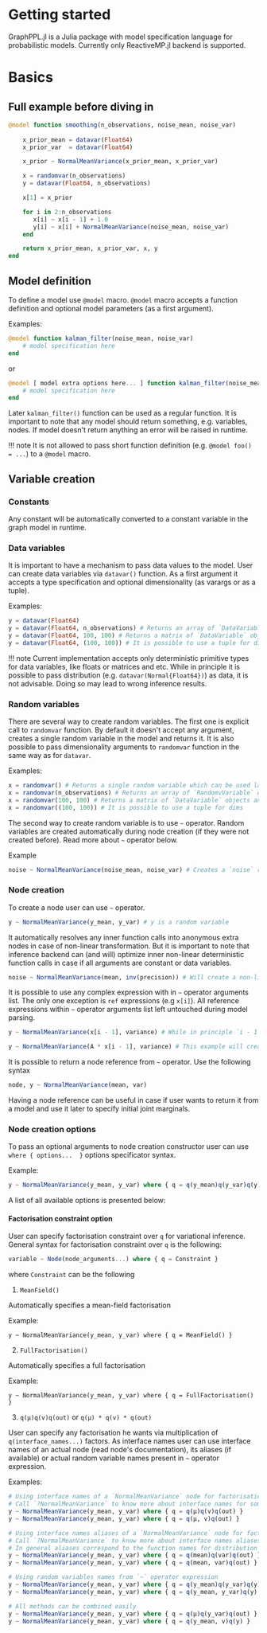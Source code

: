 # Getting started

GraphPPL.jl is a Julia package with model specification language for probabilistic models. Currently only ReactiveMP.jl backend is supported.

# Basics

## Full example before diving in

```julia
@model function smoothing(n_observations, noise_mean, noise_var)
    
    x_prior_mean = datavar(Float64)
    x_prior_var  = datavar(Float64)

    x_prior ~ NormalMeanVariance(x_prior_mean, x_prior_var)

    x = randomvar(n_observations)
    y = datavar(Float64, n_observations)

    x[1] = x_prior

    for i in 2:n_observations
       x[i] ~ x[i - 1] + 1.0
       y[i] ~ x[i] + NormalMeanVariance(noise_mean, noise_var)
    end

    return x_prior_mean, x_prior_var, x, y
end
```

## Model definition

To define a model use `@model` macro. `@model` macro accepts a function definition and optional model parameters (as a first argument).

Examples: 

```julia
@model function kalman_filter(noise_mean, noise_var)
    # model specification here
end
```

or 

```julia
@model [ model extra options here... ] function kalman_filter(noise_mean, noise_var)
    # model specification here
end
```

Later `kalman_filter()` function can be used as a regular function.
It is important to note that any model should return something, e.g. variables, nodes. If model doesn't return anything an error will be raised in runtime.

!!! note
    It is not allowed to pass short function definition (e.g. `@model foo() = ...`) to a `@model` macro.
    
## Variable creation

### Constants

Any constant will be automatically converted to a constant variable in the graph model in runtime.

### Data variables

It is important to have a mechanism to pass data values to the model. User can create data variables via `datavar()` function. As a first argument it accepts a type specification and optional dimensionality (as varargs or as a tuple).

Examples: 

```julia
y = datavar(Float64)
y = datavar(Float64, n_observations) # Returns an array of `DataVariable` objects
y = datavar(Float64, 100, 100) # Returns a matrix of `DataVariable` objects and so on
y = datavar(Float64, (100, 100)) # It is possible to use a tuple for dims
```

!!! note
    Current implementation accepts only deterministic primitive types for data variables, like floats or matrices and etc. While in principle it is possible to pass distribution (e.g. `datavar(Normal{Float64})`) as data, it is not advisable. Doing so may lead to wrong inference results.

### Random variables

There are several way to create random variables. The first one is explicit call to `randomvar` function. By default it doesn't accept any argument, creates a single random variable in the model and returns it. It is also possible to pass dimensionality arguments to `randomvar` function in the same way as for `datavar`.

Examples: 

```julia
x = randomvar() # Returns a single random variable which can be used later in the model
x = randomvar(n_observations) # Returns an array of `RandomvVariable` objects
x = randomvar(100, 100) # Returns a matrix of `DataVariable` objects and so on
x = randomvar((100, 100)) # It is possible to use a tuple for dims
```

The second way to create random variable is to use `~` operator. Random variables are created automatically during node creation (if they were not created before).
Read more about `~` operator below.

Example

```julia
noise ~ NormalMeanVariance(noise_mean, noise_var) # Creates a `noise` random variable which can be used later in the model 
```

### Node creation

To create a node user can use `~` operator. 

```julia
y ~ NormalMeanVariance(y_mean, y_var) # y is a random variable 
```



It automatically resolves any inner function calls into anonymous extra nodes in case of non-linear transformation. But it is important to note that inference backend can (and will) optimize inner non-linear deterministic function calls in case if all arguments are constant or data variables.

```julia
noise ~ NormalMeanVariance(mean, inv(precision)) # Will create a non-linear node in case if `precision` is a random variable. Won't create an additional non-linear node in case if `precision` is a constant or data variable.
```

It is possible to use any complex expression with in `~` operator arguments list. The only one exception is `ref` expressions (e.g `x[i]`). All reference expressions within `~` operator arguments list left untouched during model parsing.

```julia
y ~ NormalMeanVariance(x[i - 1], variance) # While in principle `i - 1` is an inner function call model parser will leave it untouched and won't create any anonymous nodes for `ref` expressions.

y ~ NormalMeanVariance(A * x[i - 1], variance) # This example will create a `*` anonymous node (in case if x[i - 1] is a random variable) and leave `x[i - 1]` untoched.
```

It is possible to return a node reference from `~` operator. Use the following syntax

```julia
node, y ~ NormalMeanVariance(mean, var)
```

Having a node reference can be useful in case if user wants to return it from a model and use it later to specify initial joint marginals.

### Node creation options

To pass an optional arguments to node creation constructor user can use `where { options...  }` options specificator syntax.

Example:

```julia
y ~ NormalMeanVariance(y_mean, y_var) where { q = q(y_mean)q(y_var)q(y) } # mean-field factorisation over q
```

A list of all available options is presented below:

#### Factorisation constraint option

User can specify factorisation constraint over `q` for variational inference.
General syntax for factorisation constraint over `q` is the following:
```julia
variable ~ Node(node_arguments...) where { q = Constraint }
```

where `Constraint` can be the following

1. `MeanField()`

Automatically specifies a mean-field factorisation

Example:

```
y ~ NormalMeanVariance(y_mean, y_var) where { q = MeanField() }
```

2. `FullFactorisation()`

Automatically specifies a full factorisation

Example:

```
y ~ NormalMeanVariance(y_mean, y_var) where { q = FullFactorisation() }
```

3. `q(μ)q(v)q(out)` or `q(μ) * q(v) * q(out)`

User can specify any factorisation he wants via multiplication of `q(interface_names...)` factors. As interface names user can use interface names of an actual node (read node's documentation), its aliases (if available) or actual random variable names present in `~` operator expression.

Examples: 

```julia
# Using interface names of a `NormalMeanVariance` node for factorisation constraint. 
# Call `?NormalMeanVariance` to know more about interface names for some node
y ~ NormalMeanVariance(y_mean, y_var) where { q = q(μ)q(v)q(out) }
y ~ NormalMeanVariance(y_mean, y_var) where { q = q(μ, v)q(out) }

# Using interface names aliases of a `NormalMeanVariance` node for factorisation constraint. 
# Call `?NormalMeanVariance` to know more about interface names aliases for some node
# In general aliases correspond to the function names for distribution parameters
y ~ NormalMeanVariance(y_mean, y_var) where { q = q(mean)q(var)q(out) }
y ~ NormalMeanVariance(y_mean, y_var) where { q = q(mean, var)q(out) }

# Using random variables names from `~` operator expression
y ~ NormalMeanVariance(y_mean, y_var) where { q = q(y_mean)q(y_var)q(y) }
y ~ NormalMeanVariance(y_mean, y_var) where { q = q(y_mean, y_var)q(y) }

# All methods can be combined easily
y ~ NormalMeanVariance(y_mean, y_var) where { q = q(μ)q(y_var)q(out) }
y ~ NormalMeanVariance(y_mean, y_var) where { q = q(y_mean, v)q(y) }
```

